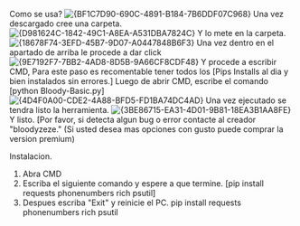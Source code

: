 Como se usa? 
![{BF1C7D90-690C-4891-B184-7B6DDF07C968}](https://github.com/user-attachments/assets/533ba4a3-27fd-4e83-99e3-958961c42af6)
Una vez descargado cree una carpeta. 
![{D981624C-1842-49C1-A8EA-A531DBA7824C}](https://github.com/user-attachments/assets/2fab8480-6a0f-4c4b-85c6-97756b50ecb4)
Y lo mete en la carpeta.
![{18678F74-3EFD-45B7-9D07-A0447848B6F3}](https://github.com/user-attachments/assets/e0728e05-99ab-46c3-b986-ee6503380e41)
Una vez dentro en el apartado de arriba le procede a dar click
![{9E7192F7-7BB2-4AD8-8D5B-9A66CF8CDF48}](https://github.com/user-attachments/assets/12ddcb9a-954a-4100-af2b-9ea04168864a)
Y procede a escribir CMD, Para este paso es recomentable tener todos los [Pips Installs al dia y bien instalados sin errores.]
Luego de abrir CMD, escribe el comando [python Bloody-Basic.py]
![{4D4F0A00-CDE2-4A88-BFD5-FD1BA74DC4AD}](https://github.com/user-attachments/assets/b2ea4c3f-6a47-40c6-b1cd-162919853c30)
Una vez ejecutado se tendra listo la herramienta. 
![{3BE86715-EA31-4D01-9B81-18EA3B1AA8FE}](https://github.com/user-attachments/assets/d5fee553-899d-40cc-a861-0871f8f08240)
Y listo. [Por favor, si detecta algun bug o error contacte al creador "bloodyzeze."
(Si usted desea mas opciones con gusto puede comprar la version premium)


Instalacion.
1. Abra CMD
2. Escriba el siguiente comando y espere a que termine. [pip install requests phonenumbers rich psutil]
3. Despues escriba "Exit" y reinicie el PC.
pip install requests phonenumbers rich psutil

